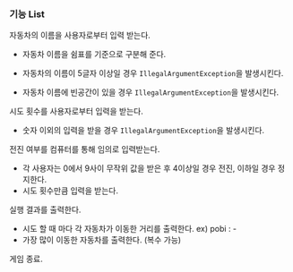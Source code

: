 ### 기능 List

자동차의 이름을 사용자로부터 입력 받는다.

* 자동차 이름을 쉼표를 기준으로 구분해 준다.

* 자동차의 이름이 5글자 이상일 경우  `IllegalArgumentException`을 발생시킨다.

* 자동차 이름에 빈공간이 있을 경우 `IllegalArgumentException`을 발생시킨다.

  



시도 횟수를 사용자로부터 입력을 받는다.

* 숫자 이외의 입력을 받을 경우 `IllegalArgumentException`을 발생시킨다.



전진 여부를 컴퓨터를 통해 임의로 입력받는다.

* 각 사용자는 0에서 9사이 무작위 값을 받은 후 4이상일 경우 전진, 이하일 경우 정지한다.
* 시도 횟수만큼 입력을 받는다.



실행 결과를 출력한다.

* 시도 할 때 마다 각 자동차가 이동한 거리를 출력한다. ex) pobi : -
* 가장 많이 이동한 자동차를 출력한다. (복수 가능)



게임 종료.









